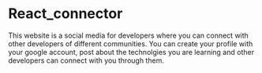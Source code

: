 # React_connector
This website is a social media for developers where you can connect with other developers of different communities. You can create your profile with your google account, post about the technolgies you are learning and other developers can connect with you through them.
